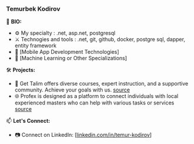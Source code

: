 ### Temurbek Kodirov


🔧 **BIO:**
- ⚙️ My specialty : .net, asp.net, postgresql
- ⚔️ Technogies and tools : .net, git, github, docker, postgre sql, dapper, entity framework
- 📱 [Mobile App Development Technologies]
- 🧠 [Machine Learning or Other Specializations]

🛠️ **Projects:**
- 🚀 Get Talim offers diverse courses, expert instruction, and a supportive community. Achieve your goals with us.  [source](https://github.com/temurkodirov/gettalim.git)
- 🌐 Profex is designed as a platform to connect individuals with local experienced masters who can help with various tasks or services [source](https://github.com/profexuz/profex-webapi.git)

📫 **Let's Connect:**
- 📷 Connect on LinkedIn: [[linkedin.com/in/temur-kodirov](https://www.linkedin.com/in/temur-kodirov/)]

